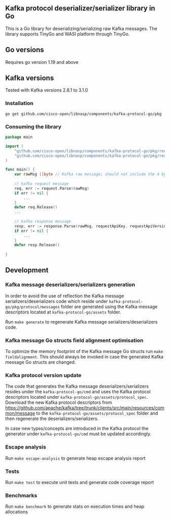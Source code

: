 ## Kafka protocol deserializer/serializer library in Go

This is a Go library for deserializing/serializing raw Kafka messages. The library supports TinyGo and WASI platform through TinyGo.  

## Go versions

Requires go version 1.19 and above

## Kafka versions

Tested with Kafka versions 2.8.1 to 3.1.0

### Installation

```shell
go get github.com/cisco-open/libnasp/components/kafka-protocol-go/pkg
```

### Consuming the library

```go
package main

import (
    "github.com/cisco-open/libnasp/components/kafka-protocol-go/pkg/request"
	"github.com/cisco-open/libnasp/components/kafka-protocol-go/pkg/response"
)

func main() {
	var rawMsg []byte // Kafka raw message; should not include the 4 bytes length message size
	
	// kafka request message
	req, err := request.Parse(rawMsg)
	if err != nil {
		...
    }
	defer req.Release()
	...
	
	// kafka response message
	resp, err := response.Parse(rawMsg, requestApiKey, requestApiVersion, requestCorrelationId)
	if err != nil {
		...
    }
	defer resp.Release()
	
}


```

## Development

### Kafka message deserializers/serializers generation

In order to avoid the use of reflection the Kafka message serializers/deserializers code which reside under `kafka-protocol-go/pkg/protocol/messages` folder are generated using the Kafka message descriptors located at `kafka-protocol-go/assets` folder.

Run `make generate` to regenerate Kafka message serializers/deserializers code.

### Kafka message Go structs field alignment optimisation

To optimize the memory footprint of the Kafka message Go structs run `make fieldalignment`. This should always be invoked in case the generated Kafka message Go structs are changed.

### Kafka protocol version update

The code that generates the Kafka message deserializers/serializers resides under the `kafka-protocol-go/cmd` and uses the Kafka protocol descriptors located under `kafka-protocol-go/assets/protocol_spec`.
Download the new Kafka protocol descriptors from https://github.com/apache/kafka/tree/trunk/clients/src/main/resources/common/message to the `kafka-protocol-go/assets/protocol_spec` folder and then regenerate the deserializers/serializers.

In case new types/concepts are introduced in the Kafka protocol the generator under `kafka-protocol-go/cmd` must be updated accordingly.


### Escape analysis

Run `make escape-analysis` to generate heap escape analysis report

### Tests

Run `make test` to execute unit tests and generate code coverage report

### Benchmarks

Run `make benchmark` to generate stats on execution times and heap allocations